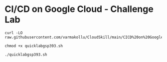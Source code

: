 # CI/CD on Google Cloud - Challenge Lab

```
curl -LO raw.githubusercontent.com/varmakollu/CloudSkill/main/CICD%20on%20Google%20Cloud%20Challenge%20Lab/quicklabgsp393.sh

chmod +x quicklabgsp393.sh

./quicklabgsp393.sh

```
